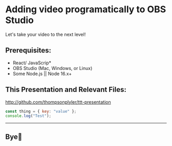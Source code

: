 <!-- classes: pop -->

# Adding video programatically to OBS Studio

Let's take your video to the next level!

## Prerequisites:

- React/ JavaScrip\*
- OBS Studio (Mac, Windows, or Linux)
- Some Node.js || Node 16.x+

## This Presentation and Relevant Files:

http://github.com/thompsonplyler/ttt-presentation

```javascript
const thing = { key: "value" };
console.log("Test");
```

---

<!-- section-title: Bye👋 -->

## Bye👋
